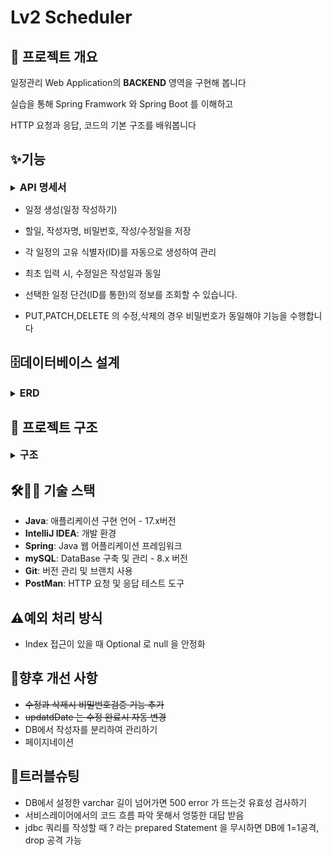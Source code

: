 # Lv2 Scheduler

## 📌 프로젝트 개요
일정관리 Web Application의 **BACKEND** 영역을 구현해 봅니다

실습을 통해 Spring Framwork 와 Spring Boot 를 이해하고

HTTP 요청과 응답, 코드의 기본 구조를 배워봅니다

## ✨기능
<details><summary><span style="font-weight:BOLD; font-size:medium">API 명세서</span></summary>

| schedule                                                                    | Method | URL                 | request                                                                                 | response                                                                                                                          | 상태 코드  |
|-----------------------------------------------------------------------------| ------ | ------------------- | --------------------------------------------------------------------------------------- |-----------------------------------------------------------------------------------------------------------------------------------| ------ |
| 일정 생성                                                                       | <span style="font-weight:BOLD">POST</span>   | /api/schedules      | 요청 body<br>{<br>"author":"작성자",<br>"title":"일정 제목",<br>"password":"qwer1234"<br>}       | 등록 정보                                                                                                                             | 200:OK |
| 일정 조회 (전체)+<br>파라미터로 해당 값만 조회 가능<br>(author,title,id,updateDate,createDate) | <span style="color:BLUE">GET</span>| /api/schedules      | 요청 param (?속성명=값)                                                                                | 가까운 updateDate 순으로 응답body (반드시 배열형태로 반환)                                                                                          | 200:OK |
| 일정 조회 (단일)                                                                  | <span style="color:BLUE">GET</span>      | /api/schedules/{id} | ~~요청 param~~                                                                                | 응답 body<br>{<br>"id":"id",<br>"author":"작성자",<br>"title":"일정 제목",<br>"createDate":"2025-03-20",<br>"updateDate":"2025-03-20"<br>} | 200:OK |
| 일정 수정 (모든 속성)                                                               | <span style="color:GREEN">PUT</span>    | /api/schedules/{id} | 요청 body<br>{<br>"author":"작성자 수정",<br>"title":"일정 제목 수정",<br>"password":"qwer1234"<br>} | 응답 body<br>{<br>"id":"id",<br>"author":"작성자 수정",<br>"title":"일정 제목 수정",<br>"createDate":"2025-03-20",<br>"updateDate":"요청날짜"<br>} | 200:OK |
| 일정 수정 (제목 속성)                                                               | PATCH  | /api/schedules/{id} | 요청 body<br>{<br>"title":"일정 제목 수정",<br>"password":"qwer1234"<br>}                       | 응답 body<br>{<br>"id":"id",<br>"author":"작성자",<br>"title":"일정 제목 수정",<br>"createDate":"2025-03-20",<br>"updateDate":"요청날짜"<br>}    | 200:OK |
| 일정 삭제                                                                       | <span style="color:RED">DELETE</span>| /api/schedules/{id} | 요청 body<br>{<br>"password":"qwer1234"<br>}                                                                                | \-                                                                                                                                | 200:OK |

</details>

- 일정 생성(일정 작성하기)
- 할일, 작성자명, 비밀번호, 작성/수정일을 저장
- 각 일정의 고유 식별자(ID)를 자동으로 생성하여 관리
- 최초 입력 시, 수정일은 작성일과 동일
- 선택한 일정 단건(ID를 통한)의 정보를 조회할 수 있습니다.


- PUT,PATCH,DELETE 의 수정,삭제의 경우 비밀번호가 동일해야 기능을 수행합니다

## 🗄데이터베이스 설계

<details><summary><span style="font-weight:BOLD; font-size:medium">ERD</span></summary>

![onealog](/assets/erdlv1.png)

</details>

## 📁 프로젝트 구조

<details><summary><span style="font-weight:BOLD; font-size:medium">구조</span></summary>

```
ScheduleProject-dev/
├── .gitattributes
├── .gitignore
├── build.gradle  # 의존성 및 라이브러리 관리
├── gradle/
│   └── wrapper/
│       ├── gradle-wrapper.jar
│       └── gradle-wrapper.properties
├── gradlew
├── gradlew.bat
├── schedule.sql  # DB에서 사용한 query문 모음
├── settings.gradle
└── src/
    ├── main/
    │     └── java/com/example/scheduleproject/
    │          ┌──────────────────────────┘ 
    │          ├── ScheduleProjectApplication.java  # 메인 실행 파일
    │          ├── controller/
    │          │   └── ScheduleController.java  # HTTP 요청과 응답을 컨트롤
    │          ├── dto/
    │          │   ├── ScheduleRequestDto.java  # service layer간 정보 전달자 
    │          │   └── ScheduleResponseDto.java  # service layer간 정보 전달자
    │          ├── entity/
    │          │   └── Schedule.java  # 일정 Entity
    │          ├── repository/
    │          │   ├── JdbcTemplateScheduleRepository.java  # DB 와 Entity간 상호작용
    │          │   └── ScheduleRepository.java
    │          ├── service/
    │          │   ├── ScheduleService.java
    │          │   └── ScheduleServiceImpl.java  # 비지니스 로직을 수행
    │          └── resources/
    │                  └── application.properties  # mySQL 연결 정보 기입
    └── test/
         └── java/com/example/scheduleproject/
            ┌───────────────────────┘  
            └── ScheduleProjectApplicationTests.java
```
</details>


## 🛠️🚀🧪 기술 스택
- **Java**: 애플리케이션 구현 언어 - 17.x버전
- **IntelliJ IDEA**: 개발 환경
- **Spring**: Java 웹 어플리케이션 프레임워크
- **mySQL**: DataBase 구축 및 관리 - 8.x 버전
- **Git**: 버전 관리 및 브랜치 사용
- **PostMan**: HTTP 요청 및 응답 테스트 도구 

## ⚠️예외 처리 방식
- Index 접근이 있을 때 Optional 로 null 을 안정화

## 📝향후 개선 사항
- ~~수정과 삭제시 비밀번호검증 기능 추가~~
- ~~updatdDate 는 수정 완료시 자동 변경~~
- DB에서 작성자를 분리하여 관리하기
- 페이지네이션

## 🐞트러블슈팅
- DB에서 설정한 varchar 길이 넘어가면 500 error 가 뜨는것 유효성 검사하기
- 서비스레이어에서의 코드 흐름 파악 못해서 엉뚱한 대답 받음
- jdbc 쿼리를 작성할 때 ? 라는 prepared Statement 을 무시하면 DB에 1=1공격, drop 공격 가능